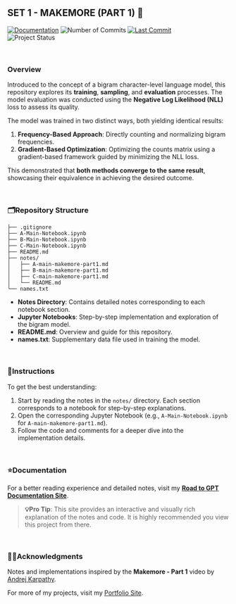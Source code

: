 ## SET 1 - MAKEMORE (PART 1) 🔗

[![Documentation](https://img.shields.io/badge/Documentation-Available-blue)](https://muzzammilshah.github.io/Road-to-GPT/Makemore-part1/)
![Number of Commits](https://img.shields.io/github/commit-activity/m/MuzzammilShah/NeuralNetworks-LanguageModels-1?label=Commits)
[![Last Commit](https://img.shields.io/github/last-commit/MuzzammilShah/NeuralNetworks-LanguageModels-1.svg?style=flat)](https://github.com/MuzzammilShah/NeuralNetworks-LanguageModels-1/commits/main)  
![Project Status](https://img.shields.io/badge/Status-Done-success)

&nbsp;

### **Overview**
Introduced to the concept of a bigram character-level language model, this repository explores its **training**, **sampling**, and **evaluation** processes. The model evaluation was conducted using the **Negative Log Likelihood (NLL)** loss to assess its quality.

The model was trained in two distinct ways, both yielding identical results:

1. **Frequency-Based Approach**: Directly counting and normalizing bigram frequencies.
2. **Gradient-Based Optimization**: Optimizing the counts matrix using a gradient-based framework guided by minimizing the NLL loss.

This demonstrated that **both methods converge to the same result**, showcasing their equivalence in achieving the desired outcome.

&nbsp;

### **🗂️Repository Structure**

```plaintext
├── .gitignore
├── A-Main-Notebook.ipynb
├── B-Main-Notebook.ipynb
├── C-Main-Notebook.ipynb
├── README.md
├── notes/
│   ├── A-main-makemore-part1.md
│   ├── B-main-makemore-part1.md
│   ├── C-main-makemore-part1.md
│   └── README.md
└── names.txt
```

- **Notes Directory**: Contains detailed notes corresponding to each notebook section.
- **Jupyter Notebooks**: Step-by-step implementation and exploration of the bigram model.
- **README.md**: Overview and guide for this repository.
- **names.txt**: Supplementary data file used in training the model.

&nbsp;

### **📄Instructions**

To get the best understanding:

1. Start by reading the notes in the `notes/` directory. Each section corresponds to a notebook for step-by-step explanations.
2. Open the corresponding Jupyter Notebook (e.g., `A-Main-Notebook.ipynb` for `A-main-makemore-part1.md`).
3. Follow the code and comments for a deeper dive into the implementation details.

&nbsp;

### **⭐Documentation**

For a better reading experience and detailed notes, visit my **[Road to GPT Documentation Site](https://muzzammilshah.github.io/Road-to-GPT/)**. 

> **💡Pro Tip**: This site provides an interactive and visually rich explanation of the notes and code. It is highly recommended you view this project from there.

&nbsp;


### **✍🏻Acknowledgments**
Notes and implementations inspired by the **Makemore - Part 1** video by [Andrej Karpathy](https://karpathy.ai/).  

For more of my projects, visit my [Portfolio Site](https://muhammedshah.com).
